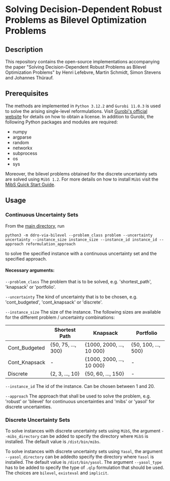 # Solving Decision-Dependent Robust Problems as Bilevel Optimization Problems

## Description
This repository contains the open-source implementations accompanying the paper "Solving Decision-Dependent Robust Problems as Bilevel Optimization Problems" by Henri Lefebvre, Martin Schmidt, Simon Stevens and Johannes Thürauf.

## Prerequisites
The methods are implemented in `Python 3.12.2` and `Gurobi 11.0.3` is used to solve the arising single-level reformulations. Visit [Gurobi's official website](https://www.gurobi.com/academia/academic-program-and-licenses) for details on how to obtain a license. In addition to Gurobi, the following Python packages and modules are required:

* numpy
* argparse
* random
* networkx
* subprocess
* os
* sys

Moreover, the bilevel problems obtained for the discrete uncertainty sets are solved using `MibS 1.2`. For more details on how to install `MibS` visit the [MibS Quick Start Guide](https://coin-or.github.io/MibS/).

## Usage
### Continuous Uncertainty Sets
From the [main directory](./), run
```
python3 -m ddro-via-bilevel --problem_class problem --uncertainty uncertainty --instance_size instance_size --instance_id instance_id --approach reformulation_approach
```
to solve the specified instance with a continuous uncertainty set and the specified approach.

#### Necessary arguments:
`--problem_class`
The problem that is to be solved, e.g. 'shortest_path', 'knapsack' or 'portfolio'.

`--uncertainty`
The kind of uncertainty that is to be chosen, e.g. 'cont_budgeted', 'cont_knapsack' or 'discrete'.

`--instance_size`
The size of the instance. The following sizes are available for the different problem / uncertainty combinations:

|               | Shortest Path      | Knapsack                  | Portfolio           |
|---------------|--------------------|---------------------------|---------------------|
| Cont_Budgeted | {50, 75, ..., 300} | {1000, 2000, ..., 10 000} | {50, 100, ..., 500} |
| Cont_Knapsack |          -         | {1000, 2000, ..., 10 000} |          -          |
| Discrete      |   {2, 3, ..., 10}  |     {50, 60, ..., 150}    |          -          |

`--instance_id`
The id of the instance. Can be chosen between 1 and 20.

`--approach`
The approach that shall be used to solve the problem, e.g. 'robust' or 'bilevel' for continuous uncertainties and 'mibs' or 'yasol' for discrete uncertainties.

### Discrete Uncertainty Sets
To solve instances with discrete uncertainty sets using `MibS`, the argument `--mibs_directory` can be added to specify the directory where `MibS` is installed. The default value is `/dist/bin/mibs`.

To solve instances with discrete uncertainty sets using `Yasol`, the argument `--yasol_directory` can be addedto specify the directory where `Yasol` is installed. The default value is `/dist/bin/yasol`. 
The argument `--yasol_type` has to be added to specify the type of `.qlp` formulation that should be used. The choices are `bilevel`, `existeval` and `implicit`.  

